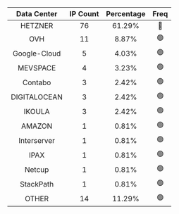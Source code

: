 | Data Center | IP Count | Percentage | Freq |
|:------------:|:--------:|:-----------:|:-----:|
| HETZNER | 76 | 61.29% | 🔴 |
| OVH | 11 | 8.87% | 🟢 |
| Google-Cloud | 5 | 4.03% | 🟢 |
| MEVSPACE | 4 | 3.23% | 🟢 |
| Contabo | 3 | 2.42% | 🟢 |
| DIGITALOCEAN | 3 | 2.42% | 🟢 |
| IKOULA | 3 | 2.42% | 🟢 |
| AMAZON | 1 | 0.81% | 🟢 |
| Interserver | 1 | 0.81% | 🟢 |
| IPAX | 1 | 0.81% | 🟢 |
| Netcup | 1 | 0.81% | 🟢 |
| StackPath | 1 | 0.81% | 🟢 |
| OTHER | 14 | 11.29% | 🟢 |